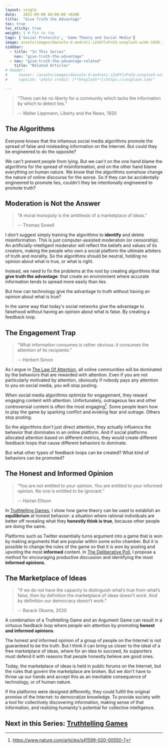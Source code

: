 ```yaml
---
layout: single
date:   2021-09-08 00:00:00 +0200
title:  "Give Truth the Advantage"
toc: true
toc_sticky: true
weight: 1 # Pin to top
tags: ['Social Protocols', 'Game Theory and Social Media']
image: assets/images/daniele-d-andreti-i2zKYlnFnCU-unsplash-wide-1920.jpg
sidebar:
  - title: "In This Series"
    nav: "give-truth-the-advantage"
  - nav: "give-truth-the-advantage-related"
    title: "Related Articles"
# header:
#     teaser: /assets/images/daniele-d-andreti-i2zKYlnFnCU-unsplash-wide-1920.jpg
#     caption: "photo credit: [**Unsplash**](https://unsplash.com)"

---
```




> "There can be no liberty for a community which lacks the information by which to detect lies."
>
> -- Walter Lippmann, Liberty and the News, 1920 


## The Algorithms


Everyone knows that the infamous social media algorithms promote the spread of false and misleading information on the Internet. But could they be engineered to do the opposite? 

<!--more-->

We can't prevent people from lying. But we can't on the one hand blame the algorithms for the spread of misinformation, and on the other hand blame everything on human nature. We know that the algorithms somehow change the nature of online discourse for the worse. So if they can be accidentally engineered to promote lies, couldn't they be intentionally engineered to promote truth?

## Moderation is Not the Answer

> "A moral monopoly is the antithesis of a marketplace of ideas."
> 
> -- Thomas Sowell

I don't suggest simply training the algorithms to **identify** and delete misinformation. This is just computer-assisted moderation (or censorship). An artificially-intelligent moderator will reflect the beliefs and values of its creators, making the people who own a social platform the ultimate arbiters of truth and morality. So the algorithms should be neutral, holding no opinion about what is true, or what is right.

Instead, we need to fix the problems at the root by creating algorithms that **give truth the advantage**: that create an environment where accurate information tends to spread more easily than lies.

But how can technology give the advantage to truth without having an opinion about what is true? 

In the same way that today's social networks give the advantage to falsehood without having an opinion about what is false. By creating a feedback loop.

## The Engagement Trap

> "What information consumes is rather obvious: it consumes the attention of its recipients."
>
> -- Herbert Simon 


As I argue in [The Law Of Attention](/the-law-of-attention), all online communities will be dominated by the behaviors that are rewarded with attention. Even if you are not particularly motivated by attention, obviously if nobody pays any attention to you on social media, you will stop posting.

When social media algorithms optimize for engagement, they reward engaging content with attention. Unfortunately, outrageous lies and other controversial content is often the most engaging[^1]. Some people learn how to play the game by sparking conflict and evoking fear and outrage. Others stop posting.

So the algorithms don't just direct attention, they actually influence the behavior that dominates in an online platform. And if social platforms allocated attention based on different metrics, they would create different feedback loops that cause different behaviors to dominate.

But what other types of feedback loops can be created? What kind of behaviors can be promoted?

## The Honest and Informed Opinion

> “You are not entitled to your opinion. You are entitled to your informed opinion. No one is entitled to be ignorant.”
>
> -- Harlan Ellison

In [Truthtelling Games](/truthtelling-games), I show how game theory can be used to establish an **equilibrium** at honest behavior: a situation where rational individuals are better off revealing what they **honestly think is true**, because other people are doing the same.

Platforms such as Twitter essentially turns argument into a game that is won by making arguments that are popular within some echo chamber. But it is possible to change the rules of the game so that it is won by posting and upvoting the most **informed** content. In [The Deliberative Poll](/the-deliberative-poll), I propose a method for encouraging productive discussion and identifying the most **informed opinions**.

## The Marketplace of Ideas


> "If we do not have the capacity to distinguish what’s true from what’s false, then by definition the marketplace of ideas doesn’t work. And by definition our democracy doesn’t work."
> 
> -- Barack Obama, 2020

A combination of a Truthtelling Game and an Argument Game can result in a virtuous feedback loop where people win attention by promoting **honest and informed opinions**.

The honest and informed opinion of a group of people on the Internet is not guaranteed to be the truth. But I think it can bring us closer to the ideal of a free marketplace of ideas, where for an idea to succeed, its supporters must defend it with reasons that people honestly believe are good ones.

Today, the marketplace of ideas is held in public forums on the Internet, but the rules that govern the marketplace are broken. But we don't have to throw up our hands and accept this as an inevitable consequence of technology, or of human nature.

If the platforms were designed differently, they could fulfill the original promise of the Internet: to democratize knowledge. To provide society with a tool for collectively discovering information, making sense of that information, and realizing humanity's potential for collective intelligence.

## Next in this Series: [Truthtelling Games](/truthtelling-games)


[^1]: https://www.nature.com/articles/s41599-020-00550-7


